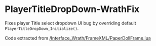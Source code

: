 # PlayerTitleDropDown-WrathFix

Fixes player Title select dropdown UI bug by overriding default `PlayerTitleDropDown_Initialize()`.

Code extracted from [/Interface_Wrath/FrameXML/PaperDollFrame.lua](https://github.com/tomrus88/BlizzardInterfaceCode/blob/wrath/Interface_Wrath/FrameXML/PaperDollFrame.lua#L359)
